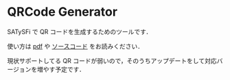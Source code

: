 # QRCode Generator 

SATySFi で QR コードを生成するためのツールです．

使い方は [pdf](./test.pdf) や [ソースコード](test.saty) をお読みください．

現状サポートしてる QR コードが弱いので，そのうちアップデートをして対応バージョンを増やす予定です．